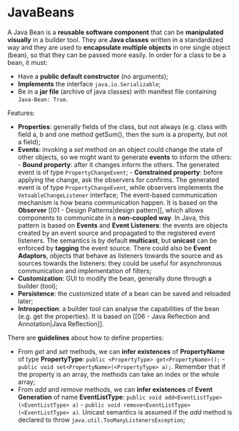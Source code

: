 # JavaBeans
A Java Bean is a **reusable software component** that can be **manipulated visually** in a builder tool. They are **Java classes** written in a standardized way and they are used to **encapsulate multiple objects** in one single object (bean), so that they can be passed more easily. In order for a class to be a bean, it must:
- Have a **public default constructor** (no arguments);
- **Implements** the interface `java.io.Serializable`;
- Be in a **jar file** (archive of java classes) with manifest file containing `Java-Bean: True`.

Features:
- **Properties**: generally fields of the class, but not always (e.g. class with field a, b and one method getSum(), then the sum is a property, but not a field);
- **Events**: invoking a *set* method on an object could change the state of other objects, so we might want to generate **events** to inform the others:
		- **Bound property**: after it changes inform the others. The generated event is of type `PropertyChangeEvent`;
		- **Constrained property**: before applying the change, ask the observers for confirms. The generated event is of type `PropertyChangeEvent`, while observers implements the `VetoableChangeListener` interface;
	The event-based communication mechanism is how beans communication happen. It is based on the **Observer** [[01 - Design Patterns|design pattern]], which allows components to communicate in a **non-coupled way**. In Java, this pattern is based on **Events** and **Event Listeners**: the events are objects created by an event source and propagated to the registered event listeners. The semantics is by default **multicast**, but **unicast** can be enforced by **tagging** the event source. There could also be **Event Adaptors**, objects that behave as listeners towards the source and as sources towards the listeners: they could be useful for asynchronous communication and implementation of filters;
- **Customization**: GUI to modify the bean, generally done through a builder (tool);
- **Persistence**: the customized state of a bean can be saved and reloaded later;
- **Introspection**: a builder tool can analyse the capabilities of the bean (e.g. get the properties). It is based on [[06 - Java Reflection and Annotation|Java Reflection]].

There are **guidelines** about how to define properties:
- From *get* and *set* methods, we can **infer existences** of **PropertyName** of type **PropertyType**: `public <PropertyType> get<PropertyName>();` - `public void set<PropertyName>(<PropertyType> a);`. Remember that if the property is an array, the methods can take an index or the whole array;
- From *add* and *remove* methods, we can **infer existences** of **Event Generation** of name **EventListType**: `public void add<EventListType>(<EventListType> a)` - `public void remove<EventListType>(<EventListType> a)`. Unicast semantics is assumed if the *add* method is declared to throw `java.util.TooManyListenersException`;